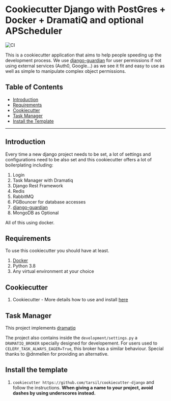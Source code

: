 # Cookiecutter Django with PostGres + Docker + DramatiQ and optional APScheduler

![CI](https://github.com/tarsil/cookiecutter-django/actions/workflows/main.yml/badge.svg)

This is a cookiecutter application that aims to help people speeding up the development process.
We use [django-guardian](https://django-guardian.readthedocs.io/en/stable/) for user permissions
if not using external services (Auth0, Google...) as we see it fit and easy to use
as well as simple to manipulate complex object permissions.

## Table of Contents

- [Introduction](#introduction)
- [Requirements](#requirements)
- [Cookiecutter](#cookiecutter)
- [Task Manager](#task-manager)
- [Install the Template](#install-the-template)

---

## Introduction

Every time a new django project needs to be set, a lot of settings and configurations need to be
also set and this cookiecutter offers a lot of boilerplating including:

1. Login
2. Task Manager with Dramatiq
3. Django Rest Framework
4. Redis
5. RabbitMQ
6. PGBouncer for database accesses
7. [django-guardian](https://django-guardian.readthedocs.io/en/stable/)
8. MongoDB as Optional

All of this using docker.

## Requirements

To use this cookiecutter you should have at least.

1. [Docker](https://www.docker.com/products)
2. Python 3.8
3. Any virtual environment at your choice

## Cookiecutter

1. Cookiecutter - More details how to use and install [here](https://cookiecutter.readthedocs.io/en/latest/)

## Task Manager

This project implements [dramatiq](https://dramatiq.io/)

The project also contains inside the `development/settings.py` a `DRAMATIQ_BROKER` specially
designed for developement. For users used to `CELERY_TASK_ALWAYS_EAGER=True`, this broker
has a similar behaviour. Special thanks to @dnmellen for providing an alternative.

## Install the template

1. `cookiecutter https://github.com/tarsil/cookiecutter-django` and follow the instructions.
   **When giving a name to your project, avoid dashes by using underscores instead.**
